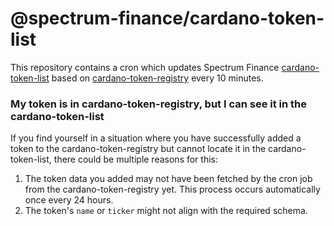 # @spectrum-finance/cardano-token-list

This repository contains a cron which updates Spectrum Finance [cardano-token-list](https://spectrum.fi/cardano-token-list.json) based on [cardano-token-registry](https://github.com/cardano-foundation/cardano-token-registry) every 10 minutes.

### My token is in cardano-token-registry, but I can see it in the cardano-token-list

If you find yourself in a situation where you have successfully added a token to the cardano-token-registry but cannot
locate it in the cardano-token-list, there could be multiple reasons for this:

1. The token data you added may not have been fetched by the cron job from the cardano-token-registry yet. This process
   occurs automatically once every 24 hours.
2. The token's `name` or `ticker` might not align with the required schema.